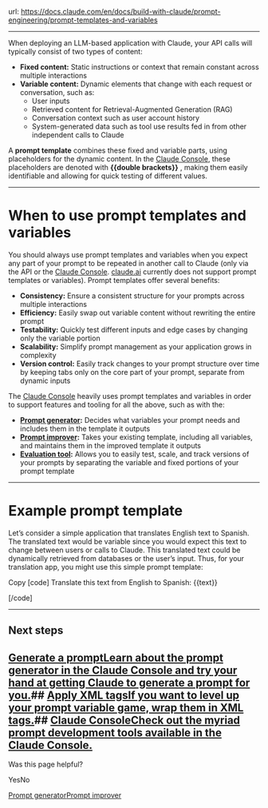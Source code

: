 url: https://docs.claude.com/en/docs/build-with-claude/prompt-engineering/prompt-templates-and-variables

---

When deploying an LLM-based application with Claude, your API calls will typically consist of two types of content:

  * **Fixed content:** Static instructions or context that remain constant across multiple interactions
  * **Variable content:** Dynamic elements that change with each request or conversation, such as:
    * User inputs
    * Retrieved content for Retrieval-Augmented Generation \(RAG\)
    * Conversation context such as user account history
    * System-generated data such as tool use results fed in from other independent calls to Claude

A **prompt template** combines these fixed and variable parts, using placeholders for the dynamic content. In the [Claude Console](https://console.anthropic.com/), these placeholders are denoted with **\{\{double brackets\}\}** , making them easily identifiable and allowing for quick testing of different values.

* * *

# When to use prompt templates and variables

You should always use prompt templates and variables when you expect any part of your prompt to be repeated in another call to Claude \(only via the API or the [Claude Console](https://console.anthropic.com/). [claude.ai](https://claude.ai/) currently does not support prompt templates or variables\). Prompt templates offer several benefits:

  * **Consistency:** Ensure a consistent structure for your prompts across multiple interactions
  * **Efficiency:** Easily swap out variable content without rewriting the entire prompt
  * **Testability:** Quickly test different inputs and edge cases by changing only the variable portion
  * **Scalability:** Simplify prompt management as your application grows in complexity
  * **Version control:** Easily track changes to your prompt structure over time by keeping tabs only on the core part of your prompt, separate from dynamic inputs

The [Claude Console](https://console.anthropic.com/) heavily uses prompt templates and variables in order to support features and tooling for all the above, such as with the:

  * **[Prompt generator](/en/docs/build-with-claude/prompt-engineering/prompt-generator):** Decides what variables your prompt needs and includes them in the template it outputs
  * **[Prompt improver](/en/docs/build-with-claude/prompt-engineering/prompt-improver):** Takes your existing template, including all variables, and maintains them in the improved template it outputs
  * **[Evaluation tool](/en/docs/test-and-evaluate/eval-tool):** Allows you to easily test, scale, and track versions of your prompts by separating the variable and fixed portions of your prompt template

* * *

# Example prompt template

Let’s consider a simple application that translates English text to Spanish. The translated text would be variable since you would expect this text to change between users or calls to Claude. This translated text could be dynamically retrieved from databases or the user’s input. Thus, for your translation app, you might use this simple prompt template:

Copy
[code]
    Translate this text from English to Spanish: {{text}}

[/code]

* * *

## Next steps

## [Generate a promptLearn about the prompt generator in the Claude Console and try your hand at getting Claude to generate a prompt for you.](/en/docs/build-with-claude/prompt-engineering/prompt-generator)## [Apply XML tagsIf you want to level up your prompt variable game, wrap them in XML tags.](/en/docs/build-with-claude/prompt-engineering/use-xml-tags)## [Claude ConsoleCheck out the myriad prompt development tools available in the Claude Console.](https://console.anthropic.com/)

Was this page helpful?

YesNo

[Prompt generator](/en/docs/build-with-claude/prompt-engineering/prompt-generator)[Prompt improver](/en/docs/build-with-claude/prompt-engineering/prompt-improver)

